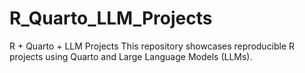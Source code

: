 # R_Quarto_LLM_Projects
R + Quarto + LLM Projects  This repository showcases reproducible R projects using Quarto and Large Language Models (LLMs).
